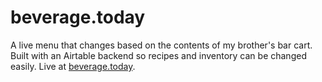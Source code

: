 # beverage.today
A live menu that changes based on the contents of my brother's bar cart. Built with an Airtable backend so recipes and inventory can be changed easily.
Live at <a href="https://beverage.today">beverage.today</a>.
